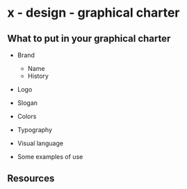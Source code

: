 # x - design - graphical charter

## What to put in your graphical charter

*   Brand

    *   Name
    *   History

*   Logo

*   Slogan

*   Colors

*   Typography

*   Visual language

*   Some examples of use

## Resources
